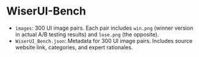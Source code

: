 # WiserUI-Bench

- `images`: 300 UI image pairs. Each pair includes `win.png` (winner version in actual A/B testing results) and `lose.png` (the opposite).
- `WiserUI_Bench.json`: Metadata for 300 UI image pairs. Includes source website link, categories, and expert rationales.
